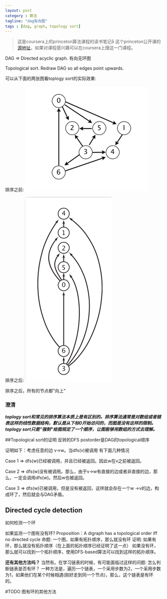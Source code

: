 ```yaml
---
layout: post
category : 算法
tagline: "dag有向图"
tags : [dag, graph, topology sort]
---
```


>这是coursera上的princeton算法课程的读书笔记å
>这个princeton公开课的[源地址](http://algs4.cs.princeton.edu)，如果对课程感兴趣可以在coursera上搜这一门课程。

DAG => Directed acyclic graph. 有向无环图

Topological sort. Redraw DAG so all edges point upwards.

可以从下面的两张图看toplogy sort的实际效果:

排序之前:
![](/public/img/dag-toplogy-sort-before.png)

排序之后:
![](/public/img/dag-toplogy-sorted.png)

排序之后，所有的节点都"向上"

### 澄清
***toplogy sort和常见的排序算法本质上是有区别的。排序算法通常是对数组或者链表这样的线性数据结构，默认是从下标0开始访问的，而图是没有这样的限制。toplogy sort只是"强制"给图规定了一个顺序，让图能够用数组的方式去理解。***


##Topological sort的证明
反转的DFS postorder是DAG的topological顺序

证明如下：考虑任意的边 v->w。当dfs(v)被调用
有下面几种情况

Case 1 => dfs(w)已经被调用，并且已经被返回。因此w在v之前被返回。

Case 2 => dfs(w)没有被调用。那么，由于v->w有直接的边或者非直接的边，那么，一定会调用dfs(w)。然后w也被返回。

Case 3 => dfs(w)已被调用，但是没有被返回，这样就会存在一个w ->v的边，构成环了，然后就会与DAG矛盾。

## Directed cycle detection
如何检测一个环



如果监测一个图有没有环?
Proposition：A digraph has a topological order iff no directed cycle
命题: 一个图，如果有拓扑顺序，那么就没有环
证明: 
	如果有环，那么就没有拓扑顺序（在上面的拓扑顺序已经证明了这一点）
	如果没有环，那么就可以找到一个拓扑顺序，使用DFS-based算法可以找到这样的拓扑顺序。

**还有其他方法吗？**
当然有。在学习链表的时候，有可能面临过这样的问题: 怎么判断链表是否有环？
一种方法是，遍历一个链表，一个采用步数为2，一个采用步数为1，如果他们在某个时候相遇(刚好走到同一个节点)，那么，这个链表是有环的。

#TODO 图有环的其他方法

